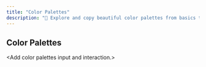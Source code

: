 ```yaml
---
title: "Color Palettes"
description: "🎨 Explore and copy beautiful color palettes from basics to Bootstrap, Material Design, and even Pokémon — all in one handy tool!"
---
```


<h2>Color Palettes</h2>

<div>
    &lt;Add color palettes input and interaction.&gt;
</div>
